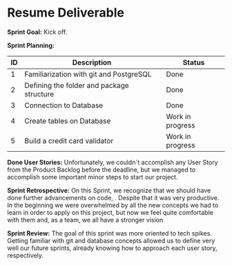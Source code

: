 # **Resume Deliverable**

**Sprint Goal:** Kick off.

**Sprint Planning:**

| ID |   Description   | Status                                                   |
|-------|---------------------------|---------------------------------------------------------------|
| 1  |  Familiarization with git and PostgreSQL | Done         |
| 2  |  Defining the folder and package structure | Done        |
| 3  | Connection to Database  | Done |
| 4  | Create tables on Database  | Work in progress |
| 5  | Build a credit card validator | Work in progress |

**Done User Stories:**
Unfortunately, we couldn´t accomplish any User Story from the Product Backlog before the deadline, but we managed to accomplish some important minor steps to start our project.

**Sprint Retrospective:**
On this Sprint, we recognize that we should have done further advancements on code, . Despite that it was very productive. In the beginning we were overwhelmed by all the new concepts we had to learn in order to apply on this project, but now we feel quite comfortable with them and, as a team, we all have a stronger vision 

**Sprint Review:**
The goal of this sprint was more oriented to tech spikes. Getting familiar with git and database concepts allowed us to define very well our future sprints, already knowing how to approach each user story, respectively.